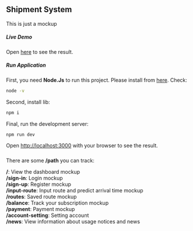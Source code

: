 ## Shipment System

This is just a mockup

##### Live Demo

Open [here](https://predict-route.vercel.app) to see the result.

##### Run Application

First, you need **Node.Js** to run this project. Please install from [here](https://nodejs.org/en). Check:

```bash
node -v
```

Second, install lib:

```bash
npm i
```

Final, run the development server:

```bash
npm run dev
```

Open [http://localhost:3000](http://localhost:3000) with your browser to see the result.

#####

There are some **/path** you can track:

**/**: View the dashboard mockup\
**/sign-in**: Login mockup\
**/sign-up**: Register mockup\
**/input-route**: Input route and predict arrival time mockup\
**/routes**: Saved route mockup\
**/balance**: Track your subscription mockup\
**/payment**: Payment mockup\
**/account-setting**: Setting account\
**/news**: View information about usage notices and news

